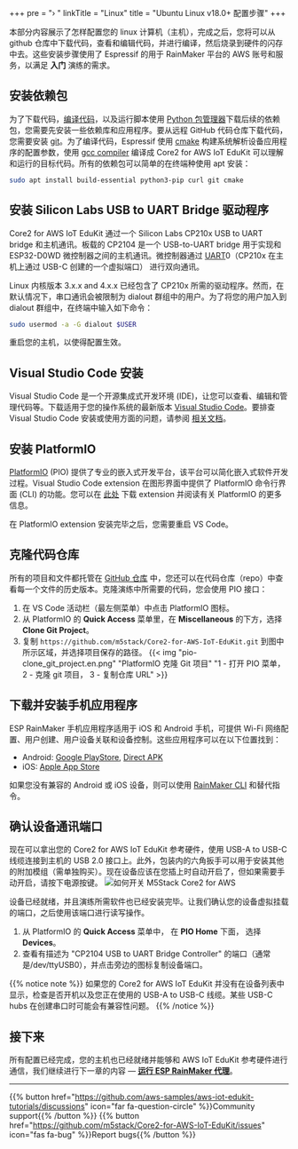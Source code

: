 +++
pre = "› "
linkTitle = "Linux"
title = "Ubuntu Linux v18.0+ 配置步骤"
+++

本部分内容展示了怎样配置您的 linux 计算机（主机），完成之后，您将可以从 github 仓库中下载代码，查看和编辑代码，并进行编译，然后烧录到硬件的闪存中去。这些安装步骤使用了 Espressif 的用于 RainMaker 平台的 AWS 账号和服务，以满足 **入门** 演练的需求。

## 安装依赖包
为了下载代码，[编译代码](https://en.wikipedia.org/wiki/Object_code)，以及运行脚本使用 [Python 包管理器](https://pip.pypa.io/en/stable/)下载后续的依赖包，您需要先安装一些依赖库和应用程序。要从远程 GitHub 代码仓库下载代码，您需要安装 [git](https://git-scm.com/)。为了编译代码，Espressif 使用 [cmake](https://cmake.org/) 构建系统解析设备应用程序的配置参数，使用 [gcc compiler](https://gcc.gnu.org/onlinedocs/gcc/) 编译成 Core2 for AWS IoT EduKit 可以理解和运行的目标代码。所有的依赖包可以简单的在终端种使用 apt 安装：

```bash
sudo apt install build-essential python3-pip curl git cmake
```

## 安装 Silicon Labs USB to UART Bridge 驱动程序
Core2 for AWS IoT EduKit 通过一个 Silicon Labs CP210x USB to UART bridge 和主机通讯。板载的 CP2104 是一个 USB-to-UART bridge 用于实现和 ESP32-D0WD 微控制器之间的主机通讯。微控制器通过 [UART](https://docs.espressif.com/projects/esp-idf/en/latest/esp32/api-reference/peripherals/uart.html)0（CP210x 在主机上通过 USB-C 创建的一个虚拟端口） 进行双向通讯。

Linux 内核版本 3.x.x and 4.x.x 已经包含了 CP210x 所需的驱动程序。然而，在默认情况下，串口通讯会被限制为 dialout 群组中的用户。为了将您的用户加入到 dialout 群组中，在终端中输入如下命令：

```bash
sudo usermod -a -G dialout $USER
```

重启您的主机，以使得配置生效。

## Visual Studio Code 安装
Visual Studio Code 是一个开源集成式开发环境 (IDE)，让您可以查看、编辑和管理代码等。下载适用于您的操作系统的最新版本 [Visual Studio Code](https://code.visualstudio.com/)。要排查 Visual Studio Code 安装或使用方面的问题，请参阅 [相关文档](https://code.visualstudio.com/docs/setup/setup-overview)。

## 安装 PlatformIO
[PlatformIO](https://marketplace.visualstudio.com/items?itemName=platformio.platformio-ide) (PIO)  提供了专业的嵌入式开发平台，该平台可以简化嵌入式软件开发过程。Visual Studio Code extension 在图形界面中提供了 PlatformIO 命令行界面 (CLI) 的功能。您可以在 [此处](https://platformio.org/install/ide?install=vscode) 下载 extension 并阅读有关 PlatformIO 的更多信息。

在 PlatformIO extension 安装完毕之后，您需要重启 VS Code。 

## 克隆代码仓库
所有的项目和文件都托管在 [GitHub 仓库](https://docs.github.com/en/github/creating-cloning-and-archiving-repositories/about-repositories) 中，您还可以在代码仓库（repo）中查看每一个文件的历史版本。克隆演练中所需要的代码，您会使用 PIO 接口：
1) 在 VS Code 活动栏（最左侧菜单）中点击 PlatformIO 图标。
2) 从 PlatformIO 的 **Quick Access** 菜单里，在 **Miscellaneous** 的下方，选择 **Clone Git Project**。
3) 复制 `https://github.com/m5stack/Core2-for-AWS-IoT-EduKit.git` 到图中所示区域，并选择项目保存的路径。
{{< img "pio-clone_git_project.en.png" "PlatformIO 克隆 Git 项目" "1 - 打开 PIO 菜单， 2 - 克隆 git 项目， 3 - 复制仓库 URL" >}}

## 下载并安装手机应用程序
ESP RainMaker 手机应用程序适用于 iOS 和 Android 手机，可提供 Wi-Fi 网络配置、用户创建、用户设备关联和设备控制。这些应用程序可以在以下位置找到：
* Android: [Google PlayStore](https://play.google.com/store/apps/details?id=com.espressif.rainmaker), [Direct APK](https://github.com/espressif/esp-rainmaker-android/releases)
* iOS: [Apple App Store](https://apps.apple.com/app/esp-rainmaker/id1497491540)

如果您没有兼容的 Android 或 iOS 设备，则可以使用 [RainMaker CLI](https://rainmaker.espressif.com/docs/cli-setup.html) 和替代指令。

## 确认设备通讯端口
现在可以拿出您的 Core2 for AWS IoT EduKit 参考硬件，使用 USB-A to USB-C 线缆连接到主机的 USB 2.0 接口上。此外，包装内的六角扳手可以用于安装其他的附加模组（需单独购买）。现在设备应该在您插上时自动开启了，但如果需要手动开启，请按下电源按键。
![如何开关 M5Stack Core2 for AWS](linux/core2foraws_power_on_off.jpg?width=500px&classes=shadow)

设备已经就绪，并且演练所需软件也已经安装完毕。让我们确认您的设备虚拟挂载的端口，之后使用该端口进行读写操作。
1) 从 PlatformIO 的 **Quick Access** 菜单中， 在 **PIO Home** 下面， 选择 **Devices**。
2) 查看有描述为 "CP2104 USB to UART Bridge Controller" 的端口（通常是/dev/ttyUSB0），并点击旁边的图标复制设备端口。

{{% notice note %}}
如果您的 Core2 for AWS IoT EduKit 并没有在设备列表中显示，检查是否开机以及您正在使用的 USB-A to USB-C 线缆。某些 USB-C hubs 在创建串口时可能会有兼容性问题。
{{% /notice %}}

## 接下来
所有配置已经完成，您的主机也已经就绪并能够和 AWS IoT EduKit 参考硬件进行通信，我们继续进行下一章的内容 — [**运行 ESP RainMaker 代理**](/cn/getting-started/run-rainmaker.html)。

---
{{% button href="https://github.com/aws-samples/aws-iot-edukit-tutorials/discussions" icon="far fa-question-circle" %}}Community support{{% /button %}} {{% button href="https://github.com/m5stack/Core2-for-AWS-IoT-EduKit/issues" icon="fas fa-bug" %}}Report bugs{{% /button %}}
